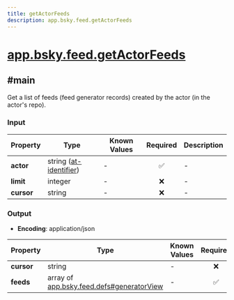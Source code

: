```yaml
---
title: getActorFeeds
description: app.bsky.feed.getActorFeeds
---
```


# [app.bsky.feed.getActorFeeds](https://github.com/myConsciousness/atproto.dart/blob/main/lexicons/app/bsky/feed/getActorFeeds.json)

## #main

Get a list of feeds (feed generator records) created by the actor (in the actor's repo).

### Input

| Property | Type | Known Values | Required | Description |
| --- | --- | --- | :---: | --- |
| **actor** | string ([at-identifier](https://atproto.com/specs/lexicon#at-identifier)) | - | ✅ | - |
| **limit** | integer | - | ❌ | - |
| **cursor** | string | - | ❌ | - |

### Output

- **Encoding**: application/json

| Property | Type | Known Values | Required | Description |
| --- | --- | --- | :---: | --- |
| **cursor** | string | - | ❌ | - |
| **feeds** | array of [app.bsky.feed.defs#generatorView](../../../../lexicons/app/bsky/feed/defs.md#generatorview) | - | ✅ | - |
